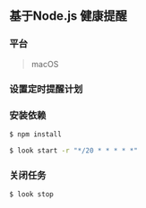 ## 基于Node.js 健康提醒

### 平台
> macOS

### 设置定时提醒计划

### 安装依赖
```bash
$ npm install
```

```bash
$ look start -r "*/20 * * * * *"
```

### 关闭任务
```bash
$ look stop
```
